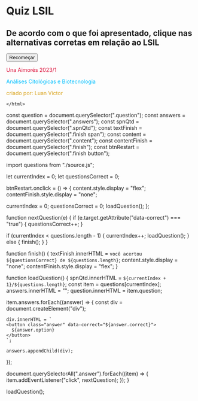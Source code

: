 <!DOCTYPE html>

<html lang="en">
<head>
  <meta charset="UTF-8">
  <meta http-equiv="X-UA-Compatible" content="IE=edge">
  <meta name="viewport" content="width=device-width, initial-scale=1.0">
  <title>Citologia LSIL</title>

  <link rel="stylesheet" href="style.css">
  <style src="style.css"></style>
  <script src="script.js"></script>
  <script src="source.js"></script>
</head>


<body>

  <h1>Quiz LSIL</h1>

  <h2>De acordo com o que foi apresentado, clique nas alternativas corretas em relação ao LSIL</h2>
  <main>
    <div class="content">
      <span class="spnQtd"></span>
      <span class="question"></span>
      <div class="answers"></div>
    </div>
    <div class="finish">
      <span></span>
      <button>Recomeçar</button>
    </div>
  </main>
  
  <script src="script.js" type="module"></script>
</body>
    <footer>
        <p style="color: crimson;" align "center"> Una Aimorés 2023/1</p>
        <p style="color:#00BFFF" align "left"> Análises Citológicas e Biotecnologia</p>
        <p style="color:goldenrod;" align "right"> criado por: Luan Victor</p>

    </html>

  const question = document.querySelector(".question");
const answers = document.querySelector(".answers");
const spnQtd = document.querySelector(".spnQtd");
const textFinish = document.querySelector(".finish span");
const content = document.querySelector(".content");
const contentFinish = document.querySelector(".finish");
const btnRestart = document.querySelector(".finish button");

import questions from "./source.js";

let currentIndex = 0;
let questionsCorrect = 0;

btnRestart.onclick = () => {
  content.style.display = "flex";
  contentFinish.style.display = "none";

  currentIndex = 0;
  questionsCorrect = 0;
  loadQuestion();
};

function nextQuestion(e) {
  if (e.target.getAttribute("data-correct") === "true") {
    questionsCorrect++;
  }

  if (currentIndex < questions.length - 1) {
    currentIndex++;
    loadQuestion();
  } else {
    finish();
  }
}

function finish() {
  textFinish.innerHTML = `você acertou ${questionsCorrect} de ${questions.length}`;
  content.style.display = "none";
  contentFinish.style.display = "flex";
}

function loadQuestion() {
  spnQtd.innerHTML = `${currentIndex + 1}/${questions.length}`;
  const item = questions[currentIndex];
  answers.innerHTML = "";
  question.innerHTML = item.question;

  item.answers.forEach((answer) => {
    const div = document.createElement("div");

    div.innerHTML = `
    <button class="answer" data-correct="${answer.correct}">
      ${answer.option}
    </button>
    `;

    answers.appendChild(div);
  });

  document.querySelectorAll(".answer").forEach((item) => {
    item.addEventListener("click", nextQuestion);
  });
}

loadQuestion();
